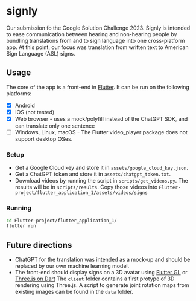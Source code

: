 # signly

Our submission fo the Google Solution Challenge 2023. 
Signly is intended to ease communication between hearing and non-hearing people
by bundling translations from and to sign language into one cross-platform app.
At this point, our focus was translation from written text to American Sign Language (ASL) signs.

## Usage

The core of the app is a front-end in [Flutter](flutter.dev). It can be run on the following platforms:

- [x] Android
- [x] iOS (not tested)
- [x] Web browser - uses a mock/polyfill instead of the ChatGPT SDK, and can translate only one sentence
- [ ] Windows, Linux, macOS - The Flutter video\_player package does not support desktop OSes.

### Setup
- Get a Google Cloud key and store it in `assets/google_cloud_key.json`.
- Get a ChatGPT token and store it in `assets/chatgpt_token.txt`.
- Download videos by running the script in `scripts/get_videos.py`. The results will be in `scripts/results`. Copy those videos into `Flutter-project/flutter_application_1/assets/videos/signs`

### Running
```bash
cd Flutter-project/flutter_application_1/
flutter run
```

## Future directions

- ChatGPT for the translation was intended as a mock-up and should be replaced by our own machine learning model.
- The front-end should display signs on a 3D avatar using [Flutter GL](https://github.com/wasabia/flutter_gl) or [Three.js on Dart](https://github.com/wasabia/three_dart)
The `client` folder contains a first protype of 3D rendering using Three.js. A script to generate joint rotation maps from existing images can be found in the `data` folder.
